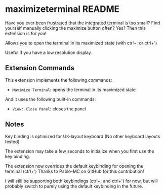 # maximizeterminal README

Have you ever been frustrated that the integrated terminal is too small? Find yourself manually clicking the maximize button often? Yes? Then this extension is for you! 

Allows you to open the terminal in its maximized state (with ctrl+; or ctrl+')

Useful if you have a low resolution display.

## Extension Commands

This extension implements the following commands:

* `Maximize Terminal`: opens the terminal in its maximized state

And it uses the following built-in commands:

* `View: Close Panel`: closes the panel

## Notes

Key binding is optimized for UK-layout keyboard (No other keyboard layouts tested)

The extension may take a few seconds to initialize when you first use the key binding.

The extension now overrides the default keybinding for opening the terminal (ctrl+')
Thanks to Pablo-MC on GitHub for this contribution!

I will still be supporting both keybindings (ctrl+; and ctrl+') for now, but will probably switch to purely using the default keybinding in the future.